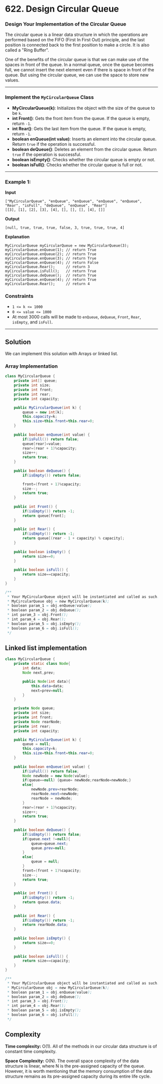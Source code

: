 # 622. Design Circular Queue

### Design Your Implementation of the Circular Queue

The circular queue is a linear data structure in which the operations are performed based on the FIFO (First In First Out) principle, and the last position is connected back to the first position to make a circle. It is also called a "Ring Buffer".

One of the benefits of the circular queue is that we can make use of the spaces in front of the queue. In a normal queue, once the queue becomes full, we cannot insert the next element even if there is space in front of the queue. But using the circular queue, we can use the space to store new values.

---

### Implement the `MyCircularQueue` Class

- **MyCircularQueue(k)**: Initializes the object with the size of the queue to be `k`.
- **int Front()**: Gets the front item from the queue. If the queue is empty, return `-1`.
- **int Rear()**: Gets the last item from the queue. If the queue is empty, return `-1`.
- **boolean enQueue(int value)**: Inserts an element into the circular queue. Return `true` if the operation is successful.
- **boolean deQueue()**: Deletes an element from the circular queue. Return `true` if the operation is successful.
- **boolean isEmpty()**: Checks whether the circular queue is empty or not.
- **boolean isFull()**: Checks whether the circular queue is full or not.

---

### Example 1:

**Input**
```plaintext
["MyCircularQueue", "enQueue", "enQueue", "enQueue", "enQueue", "Rear", "isFull", "deQueue", "enQueue", "Rear"]
[[3], [1], [2], [3], [4], [], [], [], [4], []]
```
**Output**
```plaintext
[null, true, true, true, false, 3, true, true, true, 4]
```
**Explanation**
```plaintext
MyCircularQueue myCircularQueue = new MyCircularQueue(3);
myCircularQueue.enQueue(1); // return True
myCircularQueue.enQueue(2); // return True
myCircularQueue.enQueue(3); // return True
myCircularQueue.enQueue(4); // return False
myCircularQueue.Rear();     // return 3
myCircularQueue.isFull();   // return True
myCircularQueue.deQueue();  // return True
myCircularQueue.enQueue(4); // return True
myCircularQueue.Rear();     // return 4
```
### Constraints

- `1 <= k <= 1000`
- `0 <= value <= 1000`
- At most 3000 calls will be made to `enQueue`, `deQueue`, `Front`, `Rear`, `isEmpty`, and `isFull`.

---

## Solution

We can implement this solution with Arrays or linked list. 

### Array Implementation
```java
class MyCircularQueue {
    private int[] queue;
    private int size;
    private int front;
    private int rear;
    private int capacity;

    public MyCircularQueue(int k) {
        queue = new int[k];
        this.capacity=k;
        this.size=this.front=this.rear=0;
    }
    
    public boolean enQueue(int value) {
        if(isFull()) return false;
        queue[rear]=value;
        rear=(rear + 1)%capacity;
        size++;
        return true;
    }
    
    public boolean deQueue() {
        if(isEmpty()) return false;

        front=(front + 1)%capacity;
        size--;
        return true;
    }
    
    public int Front() {
        if(isEmpty()) return -1;
        return queue[front];
    }
    
    public int Rear() {
        if(isEmpty()) return -1;
        return queue[(rear - 1 + capacity) % capacity];
    }
    
    public boolean isEmpty() {
        return size==0;
    }
    
    public boolean isFull() {
        return size==capacity;
    }
}

/**
 * Your MyCircularQueue object will be instantiated and called as such:
 * MyCircularQueue obj = new MyCircularQueue(k);
 * boolean param_1 = obj.enQueue(value);
 * boolean param_2 = obj.deQueue();
 * int param_3 = obj.Front();
 * int param_4 = obj.Rear();
 * boolean param_5 = obj.isEmpty();
 * boolean param_6 = obj.isFull();
 */
```
## Linked list implementation
```java
class MyCircularQueue {
    private static class Node{
        int data;
        Node next,prev;

        public Node(int data){
            this.data=data;
            next=prev=null;
        }
    }

    private Node queue;
    private int size;
    private int front;
    private Node rearNode;
    private int rear;
    private int capacity;

    public MyCircularQueue(int k) {
        queue = null;
        this.capacity=k;
        this.size=this.front=this.rear=0;
    }
    
    public boolean enQueue(int value) {
        if(isFull()) return false;
        Node newNode = new Node(value);
        if(queue==null) {queue= newNode;rearNode=newNode;}
        else{
            newNode.prev=rearNode;
            rearNode.next=newNode;
            rearNode = newNode;
        }
        rear=(rear + 1)%capacity;
        size++;
        return true;
    }
    
    public boolean deQueue() {
        if(isEmpty()) return false;
        if(queue.next !=null){
            queue=queue.next;
            queue.prev=null;
        }
        else{
            queue = null;
        }
        front=(front + 1)%capacity;
        size--;
        return true;
    }
    
    public int Front() {
        if(isEmpty()) return -1;
        return queue.data;
    }
    
    public int Rear() {
        if(isEmpty()) return -1;
        return rearNode.data;
    }
    
    public boolean isEmpty() {
        return size==0;
    }
    
    public boolean isFull() {
        return size==capacity;
    }
}

/**
 * Your MyCircularQueue object will be instantiated and called as such:
 * MyCircularQueue obj = new MyCircularQueue(k);
 * boolean param_1 = obj.enQueue(value);
 * boolean param_2 = obj.deQueue();
 * int param_3 = obj.Front();
 * int param_4 = obj.Rear();
 * boolean param_5 = obj.isEmpty();
 * boolean param_6 = obj.isFull();
 */
```

## Complexity
**Time complexity:** O(1). All of the methods in our circular data structure is of constant time complexity.

**Space Complexity:** O(N). The overall space complexity of the data structure is linear, where N is the pre-assigned capacity of the queue. However, it is worth mentioning that the memory consumption of the data structure remains as its pre-assigned capacity during its entire life cycle.
